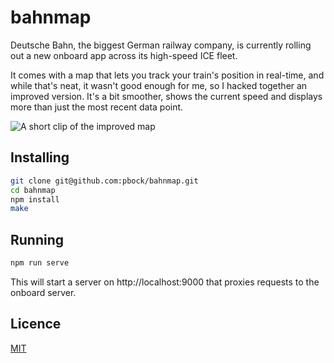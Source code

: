 # bahnmap

Deutsche Bahn, the biggest German railway company, is currently rolling out
a new onboard app across its high-speed ICE fleet.

It comes with a map that lets you track your train's position in real-time,
and while that's neat, it wasn't good enough for me, so I hacked together
an improved version. It's a bit smoother, shows the current speed and
displays more than just the most recent data point.

![A short clip of the improved map](https://raw.githubusercontent.com/pbock/bahnmap/master/src/bahnmap.gif)

## Installing

```sh
git clone git@github.com:pbock/bahnmap.git
cd bahnmap
npm install
make
```


## Running

```sh
npm run serve
```

This will start a server on http://localhost:9000 that proxies requests
to the onboard server.


## Licence

[MIT](LICENSE.md)
